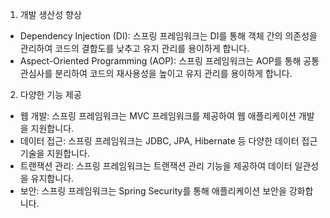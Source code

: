 
1. 개발 생산성 향상

- Dependency Injection (DI): 스프링 프레임워크는 DI를 통해 객체 간의 의존성을 관리하여 코드의 결합도를 낮추고 유지 관리를 용이하게 합니다.
- Aspect-Oriented Programming (AOP): 스프링 프레임워크는 AOP를 통해 공통 관심사를 분리하여 코드의 재사용성을 높이고 유지 관리를 용이하게 합니다.

2. 다양한 기능 제공

- 웹 개발: 스프링 프레임워크는 MVC 프레임워크를 제공하여 웹 애플리케이션 개발을 지원합니다.
- 데이터 접근: 스프링 프레임워크는 JDBC, JPA, Hibernate 등 다양한 데이터 접근 기술을 지원합니다.
- 트랜잭션 관리: 스프링 프레임워크는 트랜잭션 관리 기능을 제공하여 데이터 일관성을 유지합니다.
- 보안: 스프링 프레임워크는 Spring Security를 통해 애플리케이션 보안을 강화합니다.

